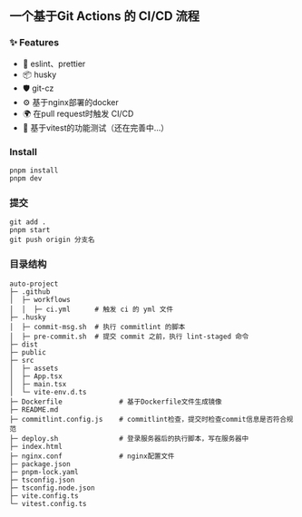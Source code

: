 ## 一个基于Git Actions 的 CI/CD 流程

### ✨ Features
- 🌈 eslint、prettier
- 📦 husky
- 🛡 git-cz
- ⚙️ 基于nginx部署的docker
- 🌍 在pull request时触发 CI/CD
- 🎨 基于vitest的功能测试（还在完善中...）
### Install
```
pnpm install
pnpm dev
```
### 提交
```
git add .
pnpm start
git push origin 分支名
```
### 目录结构
```
auto-project   
├─ .github
│  ├─ workflows
│  │  ├─ ci.yml      # 触发 ci 的 yml 文件
├─ .husky
│  ├─ commit-msg.sh  # 执行 commitlint 的脚本
│  ├─ pre-commit.sh  # 提交 commit 之前，执行 lint-staged 命令
├─ dist                                    
├─ public                                  
├─ src                       
│  ├─ assets                        
│  ├─ App.tsx                
│  ├─ main.tsx               
│  └─ vite-env.d.ts          
├─ Dockerfile              # 基于Dockerfile文件生成镜像             
├─ README.md                 
├─ commitlint.config.js    # commitlint检查，提交时检查commit信息是否符合规范  
├─ deploy.sh               # 登录服务器后的执行脚本，写在服务器中             
├─ index.html                
├─ nginx.conf              # nginx配置文件             
├─ package.json              
├─ pnpm-lock.yaml            
├─ tsconfig.json             
├─ tsconfig.node.json        
├─ vite.config.ts            
└─ vitest.config.ts          

```